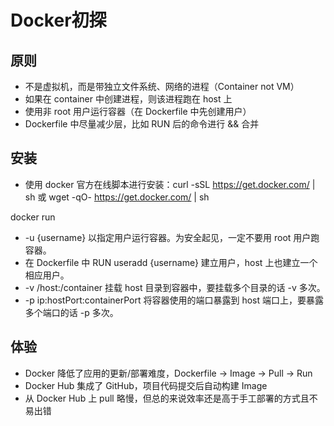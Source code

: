 # Docker初探


## 原则
* 不是虚拟机，而是带独立文件系统、网络的进程（Container not VM）
* 如果在 container 中创建进程，则该进程跑在 host 上
* 使用非 root 用户运行容器（在 Dockerfile 中先创建用户）
* Dockerfile 中尽量减少层，比如 RUN 后的命令进行 && 合并

## 安装
* 使用 docker 官方在线脚本进行安装：curl -sSL https://get.docker.com/ | sh 或 wget -qO- https://get.docker.com/ | sh

docker run
* -u {username} 以指定用户运行容器。为安全起见，一定不要用 root 用户跑容器。
* 在 Dockerfile 中 RUN useradd {username} 建立用户，host 上也建立一个相应用户。
* -v /host:/container 挂载 host 目录到容器中，要挂载多个目录的话 -v 多次。
* -p ip:hostPort:containerPort 将容器使用的端口暴露到 host 端口上，要暴露多个端口的话 -p 多次。

## 体验
* Docker 降低了应用的更新/部署难度，Dockerfile -> Image -> Pull -> Run
* Docker Hub 集成了 GitHub，项目代码提交后自动构建 Image
* 从 Docker Hub 上 pull 略慢，但总的来说效率还是高于手工部署的方式且不易出错
